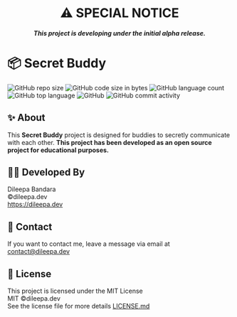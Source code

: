 <div align="center">
  <h1>⚠️ SPECIAL NOTICE </h1>
  <h5>This project is developing under the initial alpha release.<h5>
</div>

# 📦 Secret Buddy

![GitHub repo size](https://img.shields.io/github/repo-size/dileepabandara/secret_buddy?color=red&label=repository%20size)
![GitHub code size in bytes](https://img.shields.io/github/languages/code-size/dileepabandara/secret_buddy?color=red)
![GitHub language count](https://img.shields.io/github/languages/count/dileepabandara/secret_buddy)
![GitHub top language](https://img.shields.io/github/languages/top/dileepabandara/secret_buddy)
![GitHub](https://img.shields.io/github/license/dileepabandara/secret_buddy?color=yellow)
![GitHub commit activity](https://img.shields.io/github/commit-activity/m/dileepabandara/secret_buddy?color=brightgreen&label=commits)

## ✨ About

This **Secret Buddy** project is designed for buddies to secretly communicate with each other. **This project has been developed as an open source project for educational purposes.**

## 👨‍💻 Developed By

Dileepa Bandara  
©dileepa.dev  
<https://dileepa.dev>

## 💬 Contact

If you want to contact me, leave a message via email at <contact@dileepa.dev>

## 📜 License

This project is licensed under the MIT License  
MIT ©dileepa.dev  
See the license file for more details [LICENSE.md](https://github.com/dileepadev/secret_buddy/blob/main/LICENSE)
